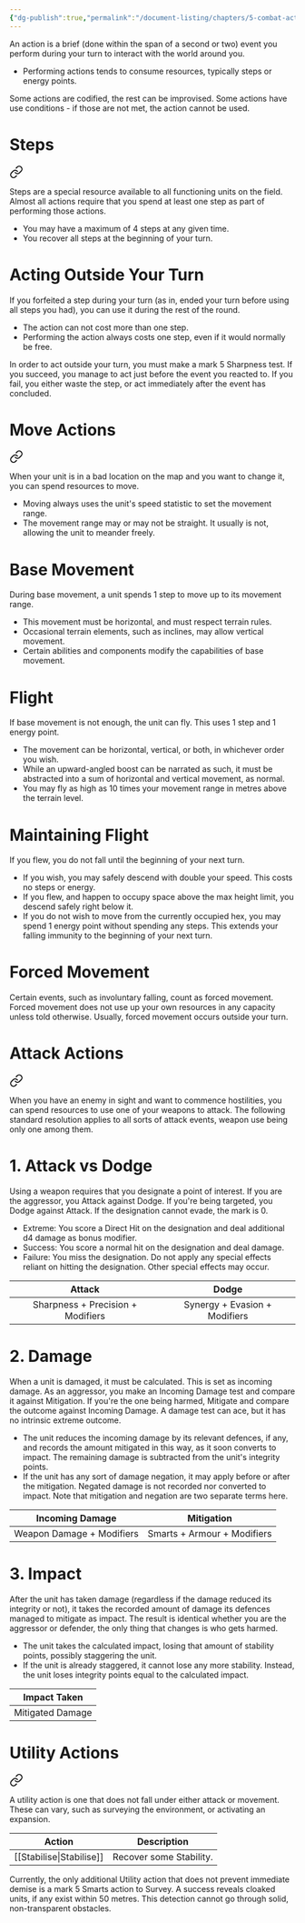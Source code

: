 ```yaml
---
{"dg-publish":true,"permalink":"/document-listing/chapters/5-combat-actions/"}
---
```


An action is a brief (done within the span of a second or two) event you perform during your turn to interact with the world around you.
- Performing actions tends to consume resources, typically steps or energy points.

Some actions are codified, the rest can be improvised. Some actions have use conditions - if those are not met, the action cannot be used.

# Steps

<div class="transclusion internal-embed is-loaded"><a class="markdown-embed-link" href="/document-listing/chapters/folder-5-combat-actions/steps/" aria-label="Open link"><svg xmlns="http://www.w3.org/2000/svg" width="24" height="24" viewBox="0 0 24 24" fill="none" stroke="currentColor" stroke-width="2" stroke-linecap="round" stroke-linejoin="round" class="svg-icon lucide-link"><path d="M10 13a5 5 0 0 0 7.54.54l3-3a5 5 0 0 0-7.07-7.07l-1.72 1.71"></path><path d="M14 11a5 5 0 0 0-7.54-.54l-3 3a5 5 0 0 0 7.07 7.07l1.71-1.71"></path></svg></a><div class="markdown-embed">




Steps are a special resource available to all functioning units on the field. Almost all actions require that you spend at least one step as part of performing those actions.
- You may have a maximum of 4 steps at any given time.
- You recover all steps at the beginning of your turn.

# Acting Outside Your Turn
If you forfeited a step during your turn (as in, ended your turn before using all steps you had), you can use it during the rest of the round. 
- The action can not cost more than one step.
- Performing the action always costs one step, even if it would normally be free.

In order to act outside your turn, you must make a mark 5 Sharpness test. If you succeed, you manage to act just before the event you reacted to. If you fail, you either waste the step, or act immediately after the event has concluded.

</div></div>

# Move Actions

<div class="transclusion internal-embed is-loaded"><a class="markdown-embed-link" href="/document-listing/chapters/folder-5-combat-actions/move-actions/" aria-label="Open link"><svg xmlns="http://www.w3.org/2000/svg" width="24" height="24" viewBox="0 0 24 24" fill="none" stroke="currentColor" stroke-width="2" stroke-linecap="round" stroke-linejoin="round" class="svg-icon lucide-link"><path d="M10 13a5 5 0 0 0 7.54.54l3-3a5 5 0 0 0-7.07-7.07l-1.72 1.71"></path><path d="M14 11a5 5 0 0 0-7.54-.54l-3 3a5 5 0 0 0 7.07 7.07l1.71-1.71"></path></svg></a><div class="markdown-embed">




When your unit is in a bad location on the map and you want to change it, you can spend resources to move.
- Moving always uses the unit's speed statistic to set the movement range. 
- The movement range may or may not be straight. It usually is not, allowing the unit to meander freely.

# Base Movement
During base movement, a unit spends 1 step to move up to its movement range.
- This movement must be horizontal, and must respect terrain rules.
- Occasional terrain elements, such as inclines, may allow vertical movement.
- Certain abilities and components modify the capabilities of base movement.

# Flight
If base movement is not enough, the unit can fly. This uses 1 step and 1 energy point.
- The movement can be horizontal, vertical, or both, in whichever order you wish.
- While an upward-angled boost can be narrated as such, it must be abstracted into a sum of horizontal and vertical movement, as normal.
- You may fly as high as 10 times your movement range in metres above the terrain level.

# Maintaining Flight
If you flew, you do not fall until the beginning of your next turn.
- If you wish, you may safely descend with double your speed. This costs no steps or energy.
- If you flew, and happen to occupy space above the max height limit, you descend safely right below it.
- If you do not wish to move from the currently occupied hex, you may spend 1 energy point without spending any steps. This extends your falling immunity to the beginning of your next turn.

# Forced Movement
Certain events, such as involuntary falling, count as forced movement. Forced movement does not use up your own resources in any capacity unless told otherwise. Usually, forced movement occurs outside your turn.

</div></div>

# Attack Actions

<div class="transclusion internal-embed is-loaded"><a class="markdown-embed-link" href="/document-listing/chapters/folder-5-combat-actions/attack-actions/" aria-label="Open link"><svg xmlns="http://www.w3.org/2000/svg" width="24" height="24" viewBox="0 0 24 24" fill="none" stroke="currentColor" stroke-width="2" stroke-linecap="round" stroke-linejoin="round" class="svg-icon lucide-link"><path d="M10 13a5 5 0 0 0 7.54.54l3-3a5 5 0 0 0-7.07-7.07l-1.72 1.71"></path><path d="M14 11a5 5 0 0 0-7.54-.54l-3 3a5 5 0 0 0 7.07 7.07l1.71-1.71"></path></svg></a><div class="markdown-embed">




When you have an enemy in sight and want to commence hostilities, you can spend resources to use one of your weapons to attack. The following standard resolution applies to all sorts of attack events, weapon use being only one among them.

# 1. Attack vs Dodge
Using a weapon requires that you designate a point of interest. If you are the aggressor, you Attack against Dodge. If you're being targeted, you Dodge against Attack. If the designation cannot evade, the mark is 0.
- Extreme: You score a Direct Hit on the designation and deal additional d4 damage as bonus modifier.
- Success: You score a normal hit on the designation and deal damage.
- Failure: You miss the designation. Do not apply any special effects reliant on hitting the designation. Other special effects may occur.

|              Attack               |             Dodge             |
| :-------------------------------: | :---------------------------: |
| Sharpness + Precision + Modifiers | Synergy + Evasion + Modifiers |


# 2. Damage
When a unit is damaged, it must be calculated. This is set as incoming damage. As an aggressor, you make an Incoming Damage test and compare it against Mitigation. If you're the one being harmed, Mitigate and compare the outcome against Incoming Damage. A damage test can ace, but it has no intrinsic extreme outcome.
- The unit reduces the incoming damage by its relevant defences, if any, and records the amount mitigated in this way, as it soon converts to impact. The remaining damage is subtracted from the unit's integrity points.
- If the unit has any sort of damage negation, it may apply before or after the mitigation. Negated damage is not recorded nor converted to impact. Note that mitigation and negation are two separate terms here.

|      Incoming Damage      |         Mitigation          |
| :-----------------------: | :-------------------------: |
| Weapon Damage + Modifiers | Smarts + Armour + Modifiers |



# 3. Impact
After the unit has taken damage (regardless if the damage reduced its integrity or not), it takes the recorded amount of damage its defences managed to mitigate as impact. The result is identical whether you are the aggressor or defender, the only thing that changes is who gets harmed.
- The unit takes the calculated impact, losing that amount of stability points, possibly staggering the unit.
- If the unit is already staggered, it cannot lose any more stability. Instead, the unit loses integrity points equal to the calculated impact.

|   Impact Taken   |
| :--------------: |
| Mitigated Damage |


</div></div>

# Utility Actions

<div class="transclusion internal-embed is-loaded"><a class="markdown-embed-link" href="/document-listing/chapters/folder-5-combat-actions/utility-actions/" aria-label="Open link"><svg xmlns="http://www.w3.org/2000/svg" width="24" height="24" viewBox="0 0 24 24" fill="none" stroke="currentColor" stroke-width="2" stroke-linecap="round" stroke-linejoin="round" class="svg-icon lucide-link"><path d="M10 13a5 5 0 0 0 7.54.54l3-3a5 5 0 0 0-7.07-7.07l-1.72 1.71"></path><path d="M14 11a5 5 0 0 0-7.54-.54l-3 3a5 5 0 0 0 7.07 7.07l1.71-1.71"></path></svg></a><div class="markdown-embed">




A utility action is one that does not fall under either attack or movement. These can vary, such as surveying the environment, or activating an expansion.


| Action        | Description             |
| ------------- | ----------------------- |
| [[Stabilise\|Stabilise]] | Recover some Stability. |



Currently, the only additional Utility action that does not prevent immediate demise is a mark 5 Smarts action to Survey. A success reveals cloaked units, if any exist within 50 metres. This detection cannot go through solid, non-transparent obstacles.


</div></div>
